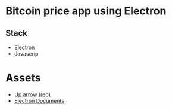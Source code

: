 # Bitcoin price app using Electron

## Stack

- Electron
- Javascrip

# Assets

- [Up arrow (red)](https://s3.amazonaws.com/coursetro/tutorial_images/up.svg)
- [Electron Documents](https://www.electronjs.org/docs)
